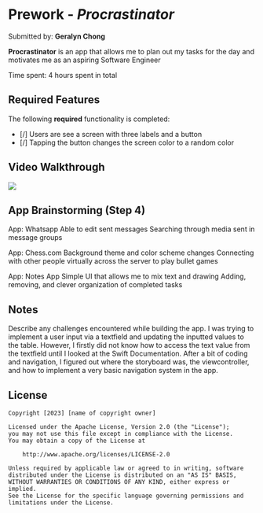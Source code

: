 # Prework - *Procrastinator*

Submitted by: **Geralyn Chong**

**Procrastinator** is an app that allows me to plan out my tasks for the day and motivates me as an aspiring Software Engineer

Time spent: 4 hours spent in total

## Required Features

The following **required** functionality is completed:

- [/] Users are see a screen with three labels and a button
- [/] Tapping the button changes the screen color to a random color

## Video Walkthrough
<div>
    <a href="https://www.loom.com/share/e0788f982d674ff29a3b9f7c16767266">
    </a>
    <a href="https://www.loom.com/share/e0788f982d674ff29a3b9f7c16767266">
      <img style="max-width:300px;" src="https://cdn.loom.com/sessions/thumbnails/e0788f982d674ff29a3b9f7c16767266-with-play.gif">
    </a>
  </div>

## App Brainstorming (Step 4)
App: Whatsapp
Able to edit sent messages
Searching through media sent in message groups

App: Chess.com
Background theme and color scheme changes 
Connecting with other people virtually across the server to play bullet games

App: Notes App
Simple UI that allows me to mix text and drawing
Adding, removing, and clever organization of completed tasks

## Notes

Describe any challenges encountered while building the app.
  I was trying to implement a user input via a textfield and updating the inputted values to the table. 
  However, I firstly did not know how to access the text value from the textfield until I looked at the 
  Swift Documentation. After a bit of coding and navigation, I figured out where the storyboard was, the 
  viewcontroller, and how to implement a very basic navigation system in the app. 

## License

    Copyright [2023] [name of copyright owner]

    Licensed under the Apache License, Version 2.0 (the "License");
    you may not use this file except in compliance with the License.
    You may obtain a copy of the License at

        http://www.apache.org/licenses/LICENSE-2.0

    Unless required by applicable law or agreed to in writing, software
    distributed under the License is distributed on an "AS IS" BASIS,
    WITHOUT WARRANTIES OR CONDITIONS OF ANY KIND, either express or implied.
    See the License for the specific language governing permissions and
    limitations under the License.
